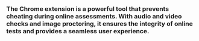 ### The Chrome extension is a powerful tool that prevents cheating during online assessments. With audio and video checks and image proctoring, it ensures the integrity of online tests and provides a seamless user experience.
